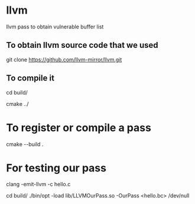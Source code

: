 # llvm
llvm pass to obtain vulnerable buffer list

## To obtain llvm source code that we used

git clone https://github.com/llvm-mirror/llvm.git 

## To compile it

cd build/

cmake ../

# To register or compile a pass

cmake --build .

# For testing our pass

clang -emit-llvm -c hello.c

cd build/ ./bin/opt -load lib/LLVMOurPass.so -OurPass <hello.bc> /dev/null


